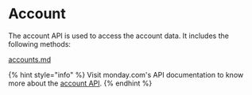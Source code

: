 # Account

The account API is used to access the account data. It includes the following methods:

[accounts.md](accounts.md "mention")

{% hint style="info" %}
Visit monday.com's API documentation to know more about the [account API](https://developer.monday.com/api-reference/docs/account).
{% endhint %}
